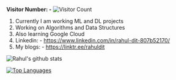 **Visitor Number: -** ![Visitor Count](https://profile-counter.glitch.me/ZoltarThunderbird315/count.svg)

1. Currently I am working ML and DL projects
2. Working on Algorithms and Data Structures
4. Also learning Google Cloud
5. Linkedin: - https://www.linkedin.com/in/rahul-dit-807b52170/
6. My blogs: - https://linktr.ee/rahuldit

 ![Rahul's github stats](https://github-readme-stats.vercel.app/api?username=ZoltarThunderbird315&show_icons=true&theme=radical)

 [![Top Languages](https://github-readme-stats.vercel.app/api/top-langs/?username=ZoltarThunderbird315&layout=compact)](https://github.com/ZoltarThunderbird315/github-readme-stats)



